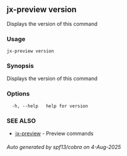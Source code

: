 ## jx-preview version

Displays the version of this command

### Usage

```
jx-preview version
```

### Synopsis

Displays the version of this command

### Options

```
  -h, --help   help for version
```

### SEE ALSO

* [jx-preview](jx-preview.md)	 - Preview commands

###### Auto generated by spf13/cobra on 4-Aug-2025
